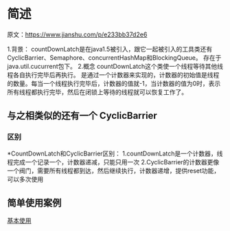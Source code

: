 # 简述


原文：https://www.jianshu.com/p/e233bb37d2e6

1.背景：
countDownLatch是在java1.5被引入，跟它一起被引入的工具类还有CyclicBarrier、Semaphore、concurrentHashMap和BlockingQueue。
存在于java.util.cucurrent包下。
2.概念
countDownLatch这个类使一个线程等待其他线程各自执行完毕后再执行。
是通过一个计数器来实现的，计数器的初始值是线程的数量。每当一个线程执行完毕后，计数器的值就-1，当计数器的值为0时，表示所有线程都执行完毕，然后在闭锁上等待的线程就可以恢复工作了。

## 与之相类似的还有一个 CyclicBarrier 

### 区别

*CountDownLatch和CyclicBarrier区别：
1.countDownLatch是一个计数器，线程完成一个记录一个，计数器递减，只能只用一次
2.CyclicBarrier的计数器更像一个阀门，需要所有线程都到达，然后继续执行，计数器递增，提供reset功能，可以多次使用


## 简单使用案例

[基本使用](https://www.cnblogs.com/cuglkb/p/8572239.html)